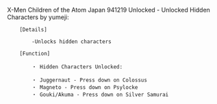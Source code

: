 X-Men Children of the Atom Japan 941219 Unlocked - Unlocked Hidden Characters by yumeji:

        [Details]

            -Unlocks hidden characters

        [Function]

            ・ Hidden Characters Unlocked:

            ・ Juggernaut - Press down on Colossus
            ・ Magneto - Press down on Psylocke
            ・ Gouki/Akuma - Press down on Silver Samurai
